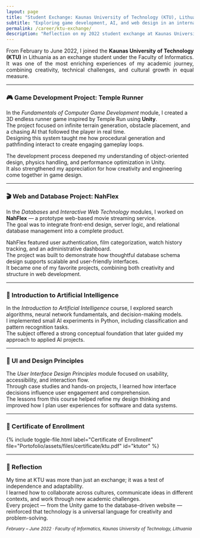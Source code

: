 ```yaml
---
layout: page
title: "Student Exchange: Kaunas University of Technology (KTU), Lithuania"
subtitle: "Exploring game development, AI, and web design in an international environment."
permalink: /career/ktu-exchange/
description: "Reflection on my 2022 student exchange at Kaunas University of Technology, where I studied Informatics and developed projects in game development, artificial intelligence, databases, and user interface design."
---
```


<section class="lead" style="text-align: justify;">
From February to June 2022, I joined the <strong>Kaunas University of Technology (KTU)</strong> in Lithuania as an exchange student under the Faculty of Informatics.  
It was one of the most enriching experiences of my academic journey, combining creativity, technical challenges, and cultural growth in equal measure.
</section>

---

### 🎮 Game Development Project: Temple Runner

In the <em>Fundamentals of Computer Game Development</em> module, I created a 3D endless runner game inspired by Temple Run using <strong>Unity</strong>.  
The project focused on infinite terrain generation, obstacle placement, and a chasing AI that followed the player in real time.  
Designing this system taught me how procedural generation and pathfinding interact to create engaging gameplay loops.

The development process deepened my understanding of object-oriented design, physics handling, and performance optimization in Unity.  
It also strengthened my appreciation for how creativity and engineering come together in game design.

---

### 🎬 Web and Database Project: NahFlex

In the <em>Databases</em> and <em>Interactive Web Technology</em> modules, I worked on <strong>NahFlex</strong> — a prototype web-based movie streaming service.  
The goal was to integrate front-end design, server logic, and relational database management into a complete product.  

NahFlex featured user authentication, film categorization, watch history tracking, and an administrative dashboard.  
The project was built to demonstrate how thoughtful database schema design supports scalable and user-friendly interfaces.  
It became one of my favorite projects, combining both creativity and structure in web development.

---

### 🤖 Introduction to Artificial Intelligence

In the <em>Introduction to Artificial Intelligence</em> course, I explored search algorithms, neural network fundamentals, and decision-making models.  
I implemented small AI experiments in Python, including classification and pattern recognition tasks.  
The subject offered a strong conceptual foundation that later guided my approach to applied AI projects.

---

### 🧩 UI and Design Principles

The <em>User Interface Design Principles</em> module focused on usability, accessibility, and interaction flow.  
Through case studies and hands-on projects, I learned how interface decisions influence user engagement and comprehension.  
The lessons from this course helped refine my design thinking and improved how I plan user experiences for software and data systems.

---

### 📄 Certificate of Enrollment

{% include toggle-file.html label="Certificate of Enrollment" file="Portofolio/assets/files/certificate/ktu.pdf" id="ktutor" %}

---

### 💭 Reflection

My time at KTU was more than just an exchange; it was a test of independence and adaptability.  
I learned how to collaborate across cultures, communicate ideas in different contexts, and work through new academic challenges.  
Every project — from the Unity game to the database-driven website — reinforced that technology is a universal language for creativity and problem-solving.

<p><small><em>February – June 2022 · Faculty of Informatics, Kaunas University of Technology, Lithuania</em></small></p>
